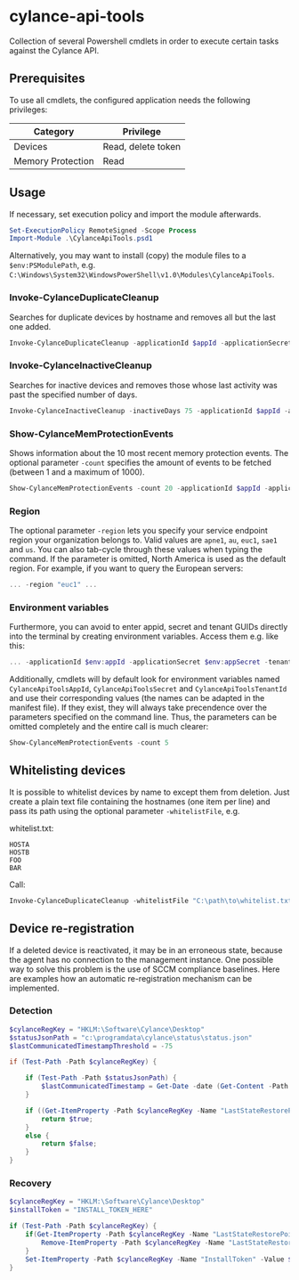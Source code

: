# cylance-api-tools

Collection of several Powershell cmdlets in order to execute certain tasks against the Cylance API.

## Prerequisites

To use all cmdlets, the configured application needs the following privileges:

| Category          | Privilege           |
| ----------------- | ------------------- |
| Devices           | Read, delete token  |
| Memory Protection | Read                |

## Usage

If necessary, set execution policy and import the module afterwards.

```PowerShell
Set-ExecutionPolicy RemoteSigned -Scope Process
Import-Module .\CylanceApiTools.psd1
```

Alternatively, you may want to install (copy) the module files to a `$env:PSModulePath`, e.g. `C:\Windows\System32\WindowsPowerShell\v1.0\Modules\CylanceApiTools`.

### Invoke-CylanceDuplicateCleanup

Searches for duplicate devices by hostname and removes all but the last one added.

```PowerShell
Invoke-CylanceDuplicateCleanup -applicationId $appId -applicationSecret $appSecret -tenantId $tenId
```

### Invoke-CylanceInactiveCleanup

Searches for inactive devices and removes those whose last activity was past the specified number of days.

```PowerShell
Invoke-CylanceInactiveCleanup -inactiveDays 75 -applicationId $appId -applicationSecret $appSecret -tenantId $tenId
```

### Show-CylanceMemProtectionEvents

Shows information about the 10 most recent memory protection events. The optional parameter `-count` specifies the amount of events to be fetched (between 1 and a maximum of 1000).

```PowerShell
Show-CylanceMemProtectionEvents -count 20 -applicationId $appId -applicationSecret $appSecret -tenantId $tenId
```

### Region

The optional parameter `-region` lets you specify your service endpoint region your organization belongs to. Valid values are `apne1`, `au`, `euc1`, `sae1` and `us`. You can also tab-cycle through these values when typing the command. If the parameter is omitted, North America is used as the default region. For example, if you want to query the European servers:

```PowerShell
... -region "euc1" ...
```

### Environment variables

Furthermore, you can avoid to enter appid, secret and tenant GUIDs directly into the terminal by creating environment variables. Access them e.g. like this:

```PowerShell
... -applicationId $env:appId -applicationSecret $env:appSecret -tenantId $env:tenId ...
```

Additionally, cmdlets will by default look for environment variables named `CylanceApiToolsAppId`, `CylanceApiToolsSecret` and `CylanceApiToolsTenantId` and use their corresponding values (the names can be adapted in the manifest file). If they exist, they will always take precendence over the parameters specified on the command line. Thus, the parameters can be omitted completely and the entire call is much clearer:

```PowerShell
Show-CylanceMemProtectionEvents -count 5
```

## Whitelisting devices

It is possible to whitelist devices by name to except them from deletion. Just create a plain text file containing the hostnames (one item per line) and pass its path using the optional parameter `-whitelistFile`, e.g.

whitelist.txt:
```
HOSTA
HOSTB
FOO
BAR
```

Call:
```PowerShell
Invoke-CylanceDuplicateCleanup -whitelistFile "C:\path\to\whitelist.txt" -applicationId $appId -applicationSecret $appSecret -tenantId $tenId
```

## Device re-registration

If a deleted device is reactivated, it may be in an erroneous state, because the agent has no connection to the management instance. One possible way to solve this problem is the use of SCCM compliance baselines. Here are examples how an automatic re-registration mechanism can be implemented.

### Detection

```PowerShell
$cylanceRegKey = "HKLM:\Software\Cylance\Desktop"
$statusJsonPath = "c:\programdata\cylance\status\status.json"
$lastCommunicatedTimestampThreshold = -75

if (Test-Path -Path $cylanceRegKey) {

    if (Test-Path -Path $statusJsonPath) {
        $lastCommunicatedTimestamp = Get-Date -date (Get-Content -Path $statusJsonPath | ConvertFrom-Json).ProductInfo.last_communicated_timestamp
    }

    if ((Get-ItemProperty -Path $cylanceRegKey -Name "LastStateRestorePoint" -ErrorAction SilentlyContinue) -and ($null -ne $lastCommunicatedTimestamp) -and ($lastCommunicatedTimestamp -gt (Get-Date).AddDays($lastCommunicatedTimestampThreshold))) {
        return $true;
    }
    else {
        return $false;
    }
}
```

### Recovery

```PowerShell
$cylanceRegKey = "HKLM:\Software\Cylance\Desktop"
$installToken = "INSTALL_TOKEN_HERE"

if (Test-Path -Path $cylanceRegKey) {
    if(Get-ItemProperty -Path $cylanceRegKey -Name "LastStateRestorePoint" -ErrorAction SilentlyContinue) {
        Remove-ItemProperty -Path $cylanceRegKey -Name "LastStateRestorePoint" -ErrorAction SilentlyContinue
    }
    Set-ItemProperty -Path $cylanceRegKey -Name "InstallToken" -Value $installToken
}
```
